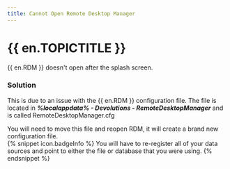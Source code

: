 ```yaml
---
title: Cannot Open Remote Desktop Manager
---
```

# {{ en.TOPICTITLE }}
{{ en.RDM }} doesn&apos;t open after the splash screen.
### Solution
This is due to an issue with the {{ en.RDM }} configuration file. The file is located in ***%localappdata% - Devolutions - RemoteDesktopManager*** and is called RemoteDesktopManager.cfg  

You will need to move this file and reopen RDM, it will create a brand new configuration file.  
{% snippet icon.badgeInfo %}
You will have to re-register all of your data sources and point to either the file or database that you were using.
{% endsnippet %}
